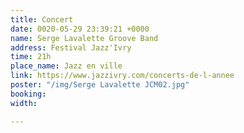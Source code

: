 ```yaml
---
title: Concert
date: 0020-05-29 23:39:21 +0000
name: Serge Lavalette Groove Band
address: Festival Jazz'Ivry
time: 21h
place_name: Jazz en ville
link: https://www.jazzivry.com/concerts-de-l-annee
poster: "/img/Serge Lavalette JCM02.jpg"
booking: 
width: 

---
```

